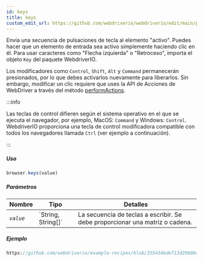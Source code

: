 ```yaml
---
id: keys
title: keys
custom_edit_url: https://github.com/webdriverio/webdriverio/edit/main/packages/webdriverio/src/commands/browser/keys.ts
---
```


Envía una secuencia de pulsaciones de tecla al elemento "activo". Puedes hacer que un elemento de entrada sea activo simplemente haciendo clic en él. Para usar caracteres como "Flecha izquierda" o "Retroceso", importa el objeto `Key` del paquete WebdriverIO.

Los modificadores como `Control`, `Shift`, `Alt` y `Command` permanecerán presionados, por lo que debes activarlos nuevamente para liberarlos. Sin embargo, modificar un clic requiere que uses la API de Acciones de WebDriver a través del método [performActions](https://webdriver.io/docs/api/webdriver#performactions).

:::info

Las teclas de control difieren según el sistema operativo en el que se ejecuta el navegador, por ejemplo, MacOS: `Command` y Windows: `Control`.
WebdriverIO proporciona una tecla de control modificadora compatible con todos los navegadores llamada `Ctrl` (ver ejemplo a continuación).

:::

##### Uso

```js
browser.keys(value)
```

##### Parámetros

<table>
  <thead>
    <tr>
      <th>Nombre</th><th>Tipo</th><th>Detalles</th>
    </tr>
  </thead>
  <tbody>
    <tr>
      <td><code><var>value</var></code></td>
      <td>`String, String[]`</td>
      <td>La secuencia de teclas a escribir. Se debe proporcionar una matriz o cadena.</td>
    </tr>
  </tbody>
</table>

##### Ejemplo

```js reference title="keys.js" useHTTPS
https://github.com/webdriverio/example-recipes/blob/355434bdef13d29608d6d5fbfbeaa034c8a2aa74/keys/keys.js#L1-L17
```